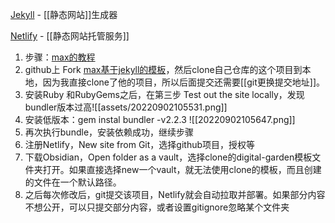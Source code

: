 
[Jekyll](http://jekyllcn.com/docs/home/) - [[静态网站]]生成器  

[Netlify](https://app.netlify.com/teams/maevewi/overview) - [[静态网站托管服务]]  


1. 步骤：[max的教程](https://maximevaillancourt.com/blog/setting-up-your-own-digital-garden-with-jekyll)
2. github上 Fork [max基于jekyll的模板](https://github.com/maximevaillancourt/digital-garden-jekyll-template)，然后clone自己仓库的这个项目到本地，因为我直接clone了他的项目，所以后面提交还需要[[git更换提交地址]]。
3. 安装Ruby 和RubyGems之后，在第三步 Test out the site locally，发现bundler版本过高![[assets/20220902105531.png]]
4. 安装低版本：gem instal bundler -v2.2.3 ![[20220902105647.png]]
5. 再次执行bundle，安装依赖成功，继续步骤
6. 注册Netlify，New site from Git，选择github项目，授权等
7. 下载Obsidian，Open folder as a vault，选择clone的digital-garden模板文件夹打开。如果直接选择new一个vault，就无法使用clone的模板，而且创建的文件在一个默认路径。
8. 之后每次修改后，git提交该项目，Netlify就会自动拉取并部署。如果部分内容不想公开，可以只提交部分内容，或者设置gitignore忽略某个文件夹